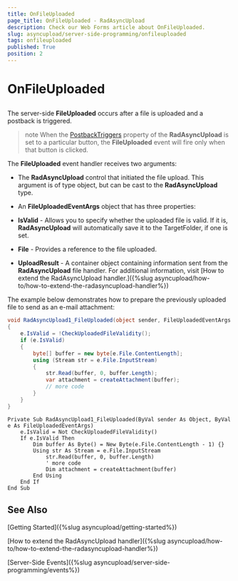 ```yaml
---
title: OnFileUploaded
page_title: OnFileUploaded - RadAsyncUpload
description: Check our Web Forms article about OnFileUploaded.
slug: asyncupload/server-side-programming/onfileuploaded
tags: onfileuploaded
published: True
position: 2
---
```


# OnFileUploaded

## 

The server-side **FileUploaded** occurs after a file is uploaded and a postback is triggered.

>note When the [PostbackTriggers](https://docs.telerik.com/devtools/aspnet-ajax/controls/asyncupload/how-to/how-to-persist-uploaded-files) property of the **RadAsyncUpload** is set to a particular button, the **FileUploaded** event will fire only when that button is clicked.
>

The **FileUploaded** event handler receives two arguments:

* The **RadAsyncUpload** control that initiated the file upload. This argument is of type object, but can be cast to the **RadAsyncUpload** type.

* An **FileUploadedEventArgs** object that has three properties:

* **IsValid** - Allows you to specify whether the uploaded file is valid. If it is, **RadAsyncUpload** will automatically save it to the TargetFolder, if one is set.

* **File** - Provides a reference to the file uploaded.

* **UploadResult** - A container object containing information sent from the **RadAsyncUpload** file handler. For additional information, visit [How to extend the RadAsyncUpload handler.]({%slug asyncupload/how-to/how-to-extend-the-radasyncupload-handler%})


The example below demonstrates how to prepare the previously uploaded file to send as an e-mail attachment:

````C#
void RadAsyncUpload1_FileUploaded(object sender, FileUploadedEventArgs e)
{
    e.IsValid = !CheckUploadedFileValidity();
    if (e.IsValid)
    {
        byte[] buffer = new byte[e.File.ContentLength];
        using (Stream str = e.File.InputStream)
        {
            str.Read(buffer, 0, buffer.Length);
            var attachment = createAttachment(buffer);
            // more code
        }
    }
}	
````
````VB.NET
Private Sub RadAsyncUpload1_FileUploaded(ByVal sender As Object, ByVal e As FileUploadedEventArgs)
    e.IsValid = Not CheckUploadedFileValidity()
    If e.IsValid Then
        Dim buffer As Byte() = New Byte(e.File.ContentLength - 1) {}
        Using str As Stream = e.File.InputStream
            str.Read(buffer, 0, buffer.Length)
            ' more code
            Dim attachment = createAttachment(buffer)
        End Using
    End If
End Sub
````

## See Also

[Getting Started]({%slug asyncupload/getting-started%})

[How to extend the RadAsyncUpload handler]({%slug asyncupload/how-to/how-to-extend-the-radasyncupload-handler%})

[Server-Side Events]({%slug asyncupload/server-side-programming/events%})
